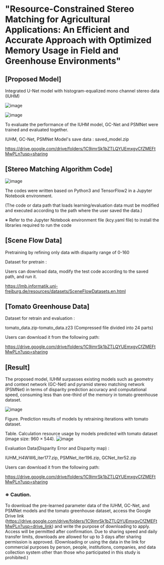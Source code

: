 # "Resource-Constrained Stereo Matching for Agricultural Applications: An Efficient and Accurate Approach with Optimized Memory Usage in Field and Greenhouse Environments"

## [Proposed Model]

Integrated U-Net model with histogram-equalized mono channel stereo data (IUHM)

![image](https://github.com/user-attachments/assets/48e6205c-30a3-4157-810f-1fdb47aec45d)

![image](https://github.com/user-attachments/assets/04ba8194-92a8-40b3-923f-f2d928e0c160)


To evaluate the performance of the IUHM model, GC-Net and PSMNet were trained and evaluated together.


IUHM, GC-Net, PSMNet Model's save data : saved_model.zip

https://drive.google.com/drive/folders/1C9imrSk1bZTLQYUEmxgvCfZMEFtMwPLn?usp=sharing

   
   
## [Stereo Matching Algorithm Code]

![image](https://github.com/user-attachments/assets/2add8710-5c49-431f-b1f8-5fd96270e973)

The codes were written based on Python3 and TensorFlow2 in a Jupyter Notebook environment.

(The code or data path that loads learning/evaluation data must be modified and executed according to the path where the user saved the data.)

※ Refer to the Jupyter Notebook environment file (kcy.yaml file) to install the libraries required to run the code


   
   
## [Scene Flow Data]

Pretraining by refining only data with disparity range of 0-160

Dataset for pretrain :

Users can download data, modify the test code according to the saved path, and run it.

https://lmb.informatik.uni-freiburg.de/resources/datasets/SceneFlowDatasets.en.html




## [Tomato Greenhouse Data]

Dataset for retrain and evaluation :

tomato_data.zip-tomato_data.z23 (Compressed file divided into 24 parts)

Users can download it from the following path:

https://drive.google.com/drive/folders/1C9imrSk1bZTLQYUEmxgvCfZMEFtMwPLn?usp=sharing



## [Result]

The proposed model, IUHM surpasses existing models such as geometry and context network (GC-Net) and pyramid stereo matching network (PSMNet)
in terms of disparity prediction accuracy and computational speed,
consuming less than one-third of the memory in tomato greenhouse dataset.


![image](https://github.com/user-attachments/assets/42829cbc-ad43-45d8-81a6-cf1901588931)

Figure. Prediction results of models by retraining iterations with tomato dataset.



Table. Calculation resource usage by models predicted with tomato dataset (image size: 960 × 544).
![image](https://github.com/user-attachments/assets/e990a3ea-594a-4a8b-b8f9-07be78c07c07)

Evaluation Data(Disparity Error and Disparity map) :

IUHM_H4WW6_iter177.zip, PSMNet_iter196.zip, GCNet_iter52.zip

Users can download it from the following path:

https://drive.google.com/drive/folders/1C9imrSk1bZTLQYUEmxgvCfZMEFtMwPLn?usp=sharing


### ※ Caution.

To download the pre-learned parameter data of the IUHM, GC-Net, and PSMNet models and the tomato greenhouse dataset, access the Google Drive link (https://drive.google.com/drive/folders/1C9imrSk1bZTLQYUEmxgvCfZMEFtMwPLn?usp=drive_link) and write the purpose of downloading to apply. Access will be permitted after confirmation. Due to sharing speed and daily transfer limits, downloads are allowed for up to 3 days after sharing permission is approved.
(Downloading or using the data in the link for commercial purposes by person, people, institutions, companies, and data collection system other than those who participated in this study is prohibited.)
